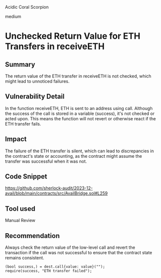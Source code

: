 Acidic Coral Scorpion

medium

# Unchecked Return Value for ETH Transfers in receiveETH

## Summary
The return value of the ETH transfer in receiveETH is not checked, which might lead to unnoticed failures.
## Vulnerability Detail
In the function receiveETH, ETH is sent to an address using call. Although the success of the call is stored in a variable (success), it's not checked or acted upon. This means the function will not revert or otherwise react if the ETH transfer fails.
## Impact
The failure of the ETH transfer is silent, which can lead to discrepancies in the contract's state or accounting, as the contract might assume the transfer was successful when it was not.
## Code Snippet
https://github.com/sherlock-audit/2023-12-avail/blob/main/contracts/src/AvailBridge.sol#L259

## Tool used

Manual Review

## Recommendation
Always check the return value of the low-level call and revert the transaction if the call was not successful to ensure that the contract state remains consistent.

```solidity
(bool success,) = dest.call{value: value}("");
require(success, "ETH transfer failed");

```